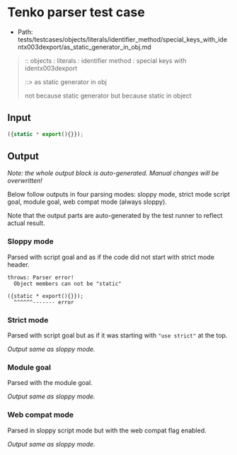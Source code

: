 # Tenko parser test case

- Path: tests/testcases/objects/literals/identifier_method/special_keys_with_identx003dexport/as_static_generator_in_obj.md

> :: objects : literals : identifier method : special keys with identx003dexport
>
> ::> as static generator in obj
>
> not because static generator but because static in object

## Input

`````js
({static * export(){}});
`````

## Output

_Note: the whole output block is auto-generated. Manual changes will be overwritten!_

Below follow outputs in four parsing modes: sloppy mode, strict mode script goal, module goal, web compat mode (always sloppy).

Note that the output parts are auto-generated by the test runner to reflect actual result.

### Sloppy mode

Parsed with script goal and as if the code did not start with strict mode header.

`````
throws: Parser error!
  Object members can not be "static"

({static * export(){}});
  ^^^^^^------- error
`````

### Strict mode

Parsed with script goal but as if it was starting with `"use strict"` at the top.

_Output same as sloppy mode._

### Module goal

Parsed with the module goal.

_Output same as sloppy mode._

### Web compat mode

Parsed in sloppy script mode but with the web compat flag enabled.

_Output same as sloppy mode._

